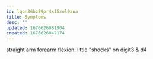 ```yaml
---
id: lqon36bz89pr4x15zol9ana
title: Symptoms
desc: ''
updated: 1676626081904
created: 1676626047174
---
```


straight arm forearm flexion: little "shocks" on digit3 & d4